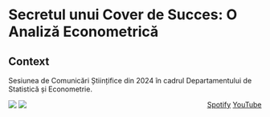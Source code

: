# Secretul unui Cover de Succes: O Analiză Econometrică

## Context
Sesiunea de Comunicări Științifice din 2024 în cadrul Departamentului de Statistică și Econometrie. 



<div style="display: flex; justify-content: space-between;">
    <div style="text-align: center;">
        <img src="https://github.com/outshiningthateskimo/Successful-Covers-Secret---Comunicari-Stiintifice-2024/assets/116450427/5f4660e4-a7ee-4987-b3be-7d1324241e75" style="max-width: 100px;">
        <img src="https://github.com/outshiningthateskimo/Successful-Covers-Secret---Comunicari-Stiintifice-2024/assets/116450427/f696c67c-4457-45ef-9098-3db5c152bea2" style="max-width: 100px">
    </div>
    <div style="text-align: center;">
        <a href="https://open.spotify.com/playlist/7afhbug0wVcWrnsmXfu94t?si=51f474ccb8624614">Spotify</a>
        <a href="https://www.youtube.com/watch?v=OINw340XQbg&list=TLGGi7c9q0wWQV8wMjA0MjAyNA">YouTube</a>
    </div>
</div>
